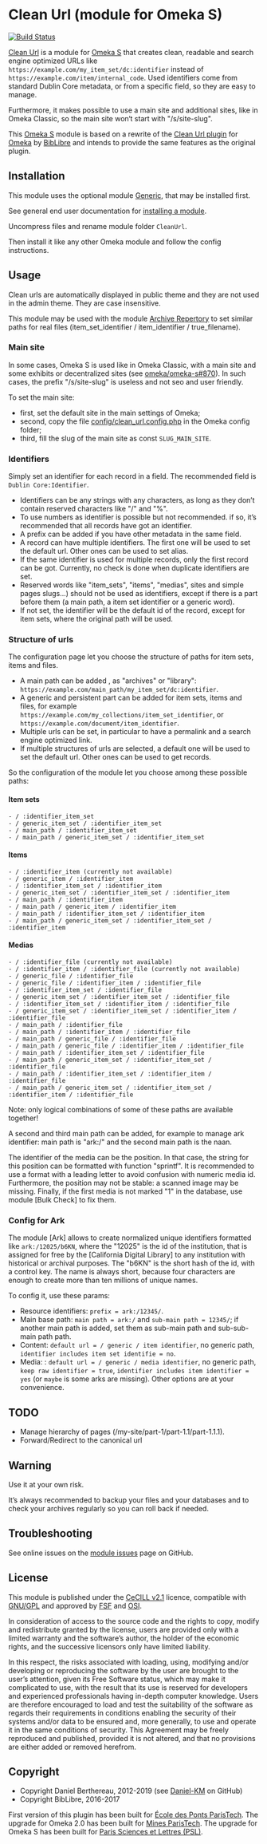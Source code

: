 Clean Url (module for Omeka S)
==============================

[![Build Status](https://travis-ci.org/biblibre/omeka-s-module-CleanUrl.svg?branch=master)](https://travis-ci.org/biblibre/omeka-s-module-CleanUrl)

[Clean Url] is a module for [Omeka S] that creates clean, readable and search
engine optimized URLs like `https://example.com/my_item_set/dc:identifier`
instead of `https://example.com/item/internal_code`. Used identifiers come from
standard Dublin Core metadata, or from a specific field, so they are easy to
manage.

Furthermore, it makes possible to use a main site and additional sites, like in
Omeka Classic, so the main site won‘t start with "/s/site-slug".

This [Omeka S] module is based on a rewrite of the [Clean Url plugin] for [Omeka]
by [BibLibre] and intends to provide the same features as the original plugin.


Installation
------------

This module uses the optional module [Generic], that may be installed first.

See general end user documentation for [installing a module].

Uncompress files and rename module folder `CleanUrl`.

Then install it like any other Omeka module and follow the config instructions.


Usage
-----

Clean urls are automatically displayed in public theme and they are not used in
the admin theme. They are case insensitive.

This module may be used with the module [Archive Repertory] to set similar paths
for real files (item_set_identifier / item_identifier / true_filename).

### Main site

In some cases, Omeka S is used like in Omeka Classic, with a main site and some
exhibits or decentralized sites (see [omeka/omeka-s#870]). In such cases, the
prefix "/s/site-slug" is useless and not seo and user friendly.

To set the main site:
- first, set the default site in the main settings of Omeka;
- second, copy the file [config/clean_url.config.php] in the Omeka config folder;
- third, fill the slug of the main site as const `SLUG_MAIN_SITE`.

### Identifiers ###

Simply set an identifier for each record in a field. The recommended field is
`Dublin Core:Identifier`.

- Identifiers can be any strings with any characters, as long as they don’t
contain reserved characters like "/" and "%".
- To use numbers as identifier is possible but not recommended. if so, it’s
recommended that all records have got an identifier.
- A prefix can be added if you have other metadata in the same field.
- A record can have multiple identifiers. The first one will be used to set the
default url. Other ones can be used to set alias.
- If the same identifier is used for multiple records, only the first record can
be got. Currently, no check is done when duplicate identifiers are set.
- Reserved words like "item_sets", "items", "medias", sites and simple pages
slugs...) should not be used as identifiers, except if there is a part before
them (a main path, a item set identifier or a generic word).
- If not set, the identifier will be the default id of the record, except for
item sets, where the original path will be used.

### Structure of urls ###

The configuration page let you choose the structure of paths for item sets,
items and files.

- A main path can be added , as "archives" or "library": `https://example.com/main_path/my_item_set/dc:identifier`.
- A generic and persistent part can be added for item sets, items and files,
for example `https://example.com/my_collections/item_set_identifier`, or `https://example.com/document/item_identifier`.
- Multiple urls can be set, in particular to have a permalink and a search
engine optimized link.
- If multiple structures of urls are selected, a default one will be used to set
the default url. Other ones can be used to get records.

So the configuration of the module let you choose among these possible paths:

#### Item sets

    - / :identifier_item_set
    - / generic_item_set / :identifier_item_set
    - / main_path / :identifier_item_set
    - / main_path / generic_item_set / :identifier_item_set

#### Items

    - / :identifier_item (currently not available)
    - / generic_item / :identifier_item
    - / :identifier_item_set / :identifier_item
    - / generic_item_set / :identifier_item_set / :identifier_item
    - / main_path / :identifier_item
    - / main_path / generic_item / :identifier_item
    - / main_path / :identifier_item_set / :identifier_item
    - / main_path / generic_item_set / :identifier_item_set / :identifier_item

#### Medias

    - / :identifier_file (currently not available)
    - / :identifier_item / :identifier_file (currently not available)
    - / generic_file / :identifier_file
    - / generic_file / :identifier_item / :identifier_file
    - / :identifier_item_set / :identifier_file
    - / generic_item_set / :identifier_item_set / :identifier_file
    - / :identifier_item_set / :identifier_item / :identifier_file
    - / generic_item_set / :identifier_item_set / :identifier_item / :identifier_file
    - / main_path / :identifier_file
    - / main_path / :identifier_item / :identifier_file
    - / main_path / generic_file / :identifier_file
    - / main_path / generic_file / :identifier_item / :identifier_file
    - / main_path / :identifier_item_set / :identifier_file
    - / main_path / generic_item_set / :identifier_item_set / :identifier_file
    - / main_path / :identifier_item_set / :identifier_item / :identifier_file
    - / main_path / generic_item_set / :identifier_item_set / :identifier_item / :identifier_file

Note: only logical combinations of some of these paths are available together!

A second and third main path can be added, for example to manage ark identifier:
main path is "ark:/" and the second main path is the naan.

The identifier of the media can be the position. In that case, the string for
this position can be formatted with function "sprintf". It is recommended to use
a format with a leading letter to avoid confusion with numeric media id.
Furthermore, the position may not be stable: a scanned image may be missing.
Finally, if the first media is not marked "1" in the database, use module [Bulk Check]
to fix them.

### Config for Ark

The module [Ark] allows to create normalized unique identifiers formatted like
`ark:/12025/b6KN`, where the "12025" is the id of the institution, that is
assigned for free by the [California Digital Library] to any institution with
historical or archival purposes. The "b6KN" is the short hash of the id, with a
control key. The name is always short, because four characters are enough to
create more than ten millions of unique names.

To config it, use these params:
- Resource identifiers: `prefix = ark:/12345/`.
- Main base path: `main path = ark:/` and `sub-main path = 12345/`; if another
  main path is added, set them as sub-main path and sub-sub-main path path.
- Content: `default url = / generic / item identifier`, no generic path,
  `identifier includes item set identifie = no`.
- Media: : `default url = / generic / media identifier`, no generic path,
  `keep raw identifier = true`, `identifier includes item identifier = yes` (or
  `maybe` is some arks are missing).
Other options are at your convenience.


TODO
----

- Manage hierarchy of pages (/my-site/part-1/part-1.1/part-1.1.1).
- Forward/Redirect to the canonical url


Warning
-------

Use it at your own risk.

It’s always recommended to backup your files and your databases and to check
your archives regularly so you can roll back if needed.


Troubleshooting
---------------

See online issues on the [module issues] page on GitHub.


License
-------

This module is published under the [CeCILL v2.1] licence, compatible with
[GNU/GPL] and approved by [FSF] and [OSI].

In consideration of access to the source code and the rights to copy, modify and
redistribute granted by the license, users are provided only with a limited
warranty and the software’s author, the holder of the economic rights, and the
successive licensors only have limited liability.

In this respect, the risks associated with loading, using, modifying and/or
developing or reproducing the software by the user are brought to the user’s
attention, given its Free Software status, which may make it complicated to use,
with the result that its use is reserved for developers and experienced
professionals having in-depth computer knowledge. Users are therefore encouraged
to load and test the suitability of the software as regards their requirements
in conditions enabling the security of their systems and/or data to be ensured
and, more generally, to use and operate it in the same conditions of security.
This Agreement may be freely reproduced and published, provided it is not
altered, and that no provisions are either added or removed herefrom.


Copyright
---------

* Copyright Daniel Berthereau, 2012-2019 (see [Daniel-KM] on GitHub)
* Copyright BibLibre, 2016-2017

First version of this plugin has been built for [École des Ponts ParisTech].
The upgrade for Omeka 2.0 has been built for [Mines ParisTech]. The upgrade for
Omeka S has been built for [Paris Sciences et Lettres (PSL)].


[Clean Url]: https://github.com/Daniel-KM/Omeka-S-module-CleanUrl
[Omeka S]: https://omeka.org/s
[Clean Url plugin]: https://github.com/Daniel-KM/Omeka-plugin-CleanUrl
[Omeka]: https://omeka.org/classic
[BibLibre]: https://github.com/biblibre
[Generic]: https://github.com/Daniel-KM/Omeka-S-module-Generic
[Installing a module]: https://omeka.org/s/docs/user-manual/modules/#installing-modules
[omeka/omeka-s#870]: https://github.com/omeka/omeka-s/issues/870
[config/clean_url.config.php]: https://github.com/Daniel-KM/Omeka-S-module-CleanUrl/blob/master/config/clean_url.config.php#L9
[module issues]: https://github.com/Daniel-KM/Omeka-S-module-CleanUrl/issues
[Archive Repertory]: https://github.com/Daniel-KM/Omeka-S-module-ArchiveRepertory
[CeCILL v2.1]: https://www.cecill.info/licences/Licence_CeCILL_V2.1-en.html
[GNU/GPL]: https://www.gnu.org/licenses/gpl-3.0.html
[FSF]: https://www.fsf.org
[OSI]: http://opensource.org
[École des Ponts ParisTech]: http://bibliotheque.enpc.fr
[Mines ParisTech]: https://patrimoine.mines-paristech.fr
[Paris Sciences et Lettres (PSL)]: https://bibnum.explore.univ-psl.fr
[Daniel-KM]: https://github.com/Daniel-KM "Daniel Berthereau"
